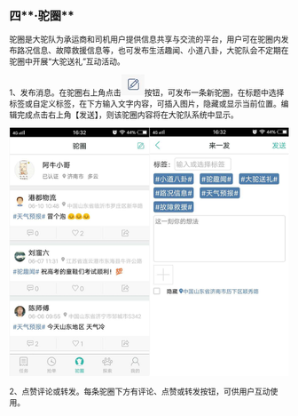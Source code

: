 ## 四**·驼圈**

驼圈是大驼队为承运商和司机用户提供信息共享与交流的平台，用户可在驼圈内发布路况信息、故障救援信息等，也可发布生活趣闻、小道八卦，大驼队会不定期在驼圈中开展“大驼送礼”互动活动。

1、发布消息。在驼圈右上角点击![](/gassets/9-1.png)按钮，可发布一条新驼圈，在标题中选择标签或自定义标签，在下方输入文字内容，可插入图片，隐藏或显示当前位置。编辑完成点击右上角【发送】，则该驼圈内容将在大驼队系统中显示。

![](/nassets/s4-1.png)

2、点赞评论或转发。每条驼圈下方有评论、点赞或转发按钮，可供用户互动使用。

